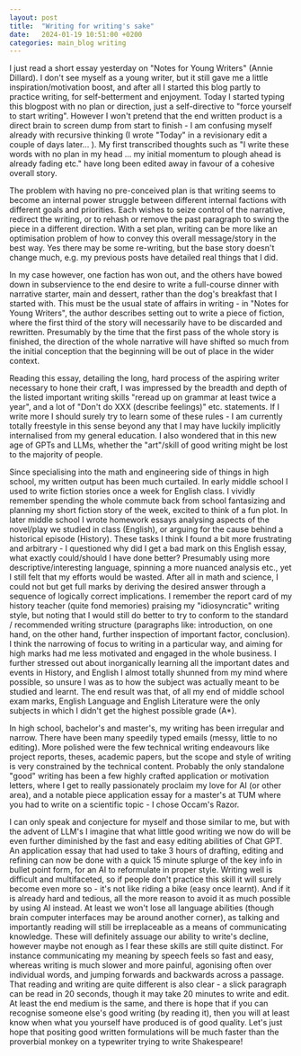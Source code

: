 ```yaml
---
layout: post
title:  "Writing for writing's sake"
date:   2024-01-19 10:51:00 +0200
categories: main_blog writing
---
```


I just read a short essay yesterday on "Notes for Young Writers" (Annie Dillard). I don't see myself as a young writer, but it still gave me a little inspiration/motivation boost, and after all I started this blog partly to practice writing, for self-betterment and enjoyment. Today I started typing this blogpost with no plan or direction, just a self-directive to "force yourself to start writing". However I won't pretend that the end written product is a direct brain to screen dump from start to finish - I am confusing myself already with recursive thinking (I wrote "Today" in a revisionary edit a couple of days later... ). My first transcribed thoughts such as "I write these words with no plan in my head ... my initial momentum to plough ahead is already fading etc." have long been edited away in favour of a cohesive overall story.


The problem with having no pre-conceived plan is that writing seems to become an internal power struggle between different internal factions with different goals and priorities. Each wishes to seize control of the narrative, redirect the writing, or to rehash or remove the past paragraph to swing the piece in a different direction. With a set plan, writing can be more like an optimisation problem of how to convey this overall message/story in the best way. Yes there may be some re-writing, but the base story doesn't change much, e.g. my previous posts have detailed real things that I did.

In my case however, one faction has won out, and the others have bowed down in subservience to the end desire to write a full-course dinner with narrative starter, main and dessert, rather than the dog's breakfast that I started with. This must be the usual state of affairs in writing - in "Notes for Young Writers", the author describes setting out to write a piece of fiction, where the first third of the story will necessarily have to be discarded and rewritten. Presumably by the time that the first pass of the whole story is finished, the direction of the whole narrative will have shifted so much from the initial conception that the beginning will be out of place in the wider context. 

Reading this essay, detailing the long, hard process of the aspiring writer necessary to hone their craft, I was impressed by the breadth and depth of the listed important writing skills "reread up on grammar at least twice a year", and a lot of "Don't do XXX (describe feelings)" etc. statements. If I write more I should surely try to learn some of these rules - I am currently totally freestyle in this sense beyond any that I may have luckily implicitly internalised from my general education. I also wondered that in this new age of GPTs and LLMs, whether the "art"/skill of good writing might be lost to the majority of people. 

Since specialising into the math and engineering side of things in high school, my written output has been much curtailed. In early middle school I used to write fiction stories once a week for English class. I vividly remember spending the whole commute back from school fantasizing and planning my short fiction story of the week, excited to think of a fun plot. In later middle school I wrote homework essays analysing aspects of the novel/play we studied in class (English), or arguing for the cause behind a historical episode (History). These tasks I think I found a bit more frustrating and arbitrary - I questioned why did I get a bad mark on this English essay, what exactly could/should I have done better? Presumably using more descriptive/interesting language, spinning a more nuanced analysis etc., yet I still felt that my efforts would be wasted. After all in math and science, I could not but get full marks by deriving the desired answer through a sequence of logically correct implications. I remember the report card of my history teacher (quite fond memories) praising my "idiosyncratic" writing style, but noting that I would still do better to try to conform to the standard / recommended writing structure (paragraphs like: introduction, on one hand, on the other hand, further inspection of important factor, conclusion). I think the narrowing of focus to writing in a particular way, and aiming for high marks had me less motivated and engaged in the whole business. I further stressed out about inorganically learning all the important dates and events in History, and English I almost totally shunned from my mind where possible, so unsure I was as to how the subject was actually meant to be studied and learnt. The end result was that, of all my end of middle school exam marks, English Language and English Literature were the only subjects in which I didn't get the highest possible grade (A*).

In high school, bachelor's and master's, my writing has been irregular and narrow. There have been many speedily typed emails (messy, little to no editing). More polished were the few technical writing endeavours like project reports, theses, academic papers, but the scope and style of writing is very constrained by the technical content. Probably the only standalone "good" writing has been a few highly crafted application or motivation letters, where I get to really passionately proclaim my love for AI (or other area), and a notable piece application essay for a master's at TUM where you had to write on a scientific topic - I chose Occam's Razor.

I can only speak and conjecture for myself and those similar to me, but with the advent of LLM's I imagine that what little good writing we now do will be even further diminished by the fast and easy editing abilities of Chat GPT. An application essay that had used to take 3 hours of drafting, editing and refining can now be done with a quick 15 minute splurge of the key info in bullet point form, for an AI to reformulate in proper style. Writing well is difficult and multifaceted, so if people don't practice this skill it will surely become even more so - it's not like riding a bike (easy once learnt). And if it is already hard and tedious, all the more reason to avoid it as much possible by using AI instead. At least we won't lose all language abilities (though brain computer interfaces may be around another corner), as talking and importantly reading will still be irreplaceable as a means of communicating knowledge. These will definitely assuage our ability to write's decline, however maybe not enough as I fear these skills are still quite distinct. For instance communicating my meaning by speech feels so fast and easy, whereas writing is much slower and more painful, agonising often over individual words, and jumping forwards and backwards across a passage. That reading and writing are quite different is also clear - a slick paragraph can be read in 20 seconds, though it may take 20 minutes to write and edit. At least the end medium is the same, and there is hope that if you can recognise someone else's good writing (by reading it), then you will at least know when what you yourself have produced is of good quality. Let's just hope that positing good written formulations will be much faster than the proverbial monkey on a typewriter trying to write Shakespeare!